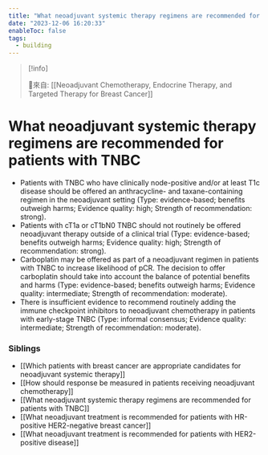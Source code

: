 ```yaml
---
title: "What neoadjuvant systemic therapy regimens are recommended for patients with TNBC"
date: "2023-12-06 16:20:33"
enableToc: false
tags:
  - building
---
```

> [!info]
>
> 🌱來自: [[Neoadjuvant Chemotherapy, Endocrine Therapy, and Targeted Therapy for Breast Cancer]]
# What neoadjuvant systemic therapy regimens are recommended for patients with TNBC
- Patients with TNBC who have clinically node-positive and/or at least T1c disease should be offered an anthracycline- and taxane-containing regimen in the neoadjuvant setting (Type: evidence-based; benefits outweigh harms; Evidence quality: high; Strength of recommendation: strong).
- Patients with cT1a or cT1bN0 TNBC should not routinely be offered neoadjuvant therapy outside of a clinical trial (Type: evidence-based; benefits outweigh harms; Evidence quality: high; Strength of recommendation: strong).
- Carboplatin may be offered as part of a neoadjuvant regimen in patients with TNBC to increase likelihood of pCR. The decision to offer carboplatin should take into account the balance of potential benefits and harms (Type: evidence-based; benefits outweigh harms; Evidence quality: intermediate; Strength of recommendation: moderate).
- There is insufficient evidence to recommend routinely adding the immune checkpoint inhibitors to neoadjuvant chemotherapy in patients with early-stage TNBC (Type: informal consensus; Evidence quality: intermediate; Strength of recommendation: moderate).
### Siblings
- [[Which patients with breast cancer are appropriate candidates for neoadjuvant systemic therapy]]
- [[How should response be measured in patients receiving neoadjuvant chemotherapy]]
- [[What neoadjuvant systemic therapy regimens are recommended for patients with TNBC]]
- [[What neoadjuvant treatment is recommended for patients with HR-positive HER2-negative breast cancer]]
- [[What neoadjuvant treatment is recommended for patients with HER2-positive disease]]

